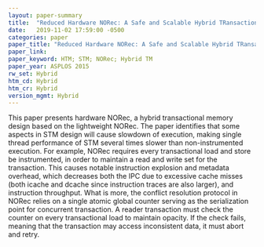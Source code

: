 ```yaml
---
layout: paper-summary
title:  "Reduced Hardware NORec: A Safe and Scalable Hybrid TRansactional Memory"
date:   2019-11-02 17:59:00 -0500
categories: paper
paper_title: "Reduced Hardware NORec: A Safe and Scalable Hybrid TRansactional Memory"
paper_link: 
paper_keyword: HTM; STM; NORec; Hybrid TM
paper_year: ASPLOS 2015
rw_set: Hybrid
htm_cd: Hybrid
htm_cr: Hybrid
version_mgmt: Hybrid
---
```


This paper presents hardware NORec, a hybrid transactional memory design based on the lightweight NORec. The paper identifies
that some aspects in STM design will cause slowdown of execution, making single thread performance of STM several times slower
than non-instrumented execution. For example, NORec requires every transactional load and store be instrumented, in order 
to maintain a read and write set for the transaction. This causes notable instruction explosion and metadata overhead, which
decreases both the IPC due to excessive cache misses (both icache and dcache since instruction traces are also larger),
and instruction throughput. What is more, the conflict resolution protocol in NORec relies on a single atomic global counter
serving as the serialization point for concurrent transaction. A reader transaction must check the counter on every transactional
load to maintain opacity. If the check fails, meaning that the transaction may access inconsistent data, it must abort 
and retry.


